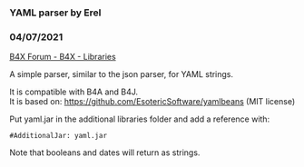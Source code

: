 ###  YAML parser by Erel
### 04/07/2021
[B4X Forum - B4X - Libraries](https://www.b4x.com/android/forum/threads/129461/)

A simple parser, similar to the json parser, for YAML strings.  
  
It is compatible with B4A and B4J.  
It is based on: <https://github.com/EsotericSoftware/yamlbeans> (MIT license)  
  
Put yaml.jar in the additional libraries folder and add a reference with:  

```B4X
#AdditionalJar: yaml.jar
```

  
  
Note that booleans and dates will return as strings.